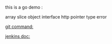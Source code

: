 this is a go demo :

array 
slice
object
interface
http
pointer
type
error

[git command:](git-command.md)

[jenkins doc:](jenkins.md)